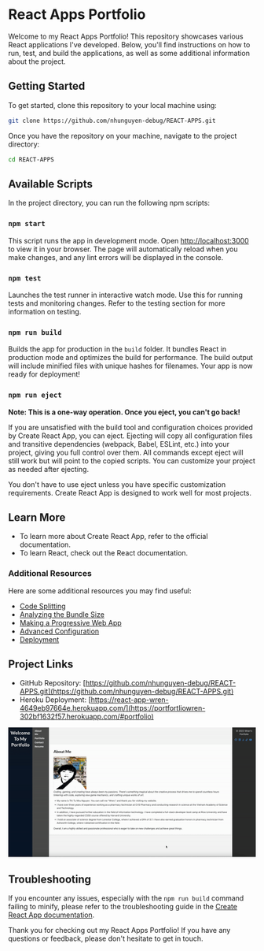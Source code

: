 # React Apps Portfolio

Welcome to my React Apps Portfolio! This repository showcases various React applications I've developed. Below, you'll find instructions on how to run, test, and build the applications, as well as some additional information about the project.

## Getting Started

To get started, clone this repository to your local machine using:

```bash
git clone https://github.com/nhunguyen-debug/REACT-APPS.git
```

Once you have the repository on your machine, navigate to the project directory:

```bash
cd REACT-APPS
```

## Available Scripts

In the project directory, you can run the following npm scripts:

### `npm start`

This script runs the app in development mode. Open [http://localhost:3000](http://localhost:3000) to view it in your browser. The page will automatically reload when you make changes, and any lint errors will be displayed in the console.

### `npm test`

Launches the test runner in interactive watch mode. Use this for running tests and monitoring changes. Refer to the testing section for more information on testing.

### `npm run build`

Builds the app for production in the `build` folder. It bundles React in production mode and optimizes the build for performance. The build output will include minified files with unique hashes for filenames. Your app is now ready for deployment!

### `npm run eject`

**Note: This is a one-way operation. Once you eject, you can't go back!**

If you are unsatisfied with the build tool and configuration choices provided by Create React App, you can eject. Ejecting will copy all configuration files and transitive dependencies (webpack, Babel, ESLint, etc.) into your project, giving you full control over them. All commands except eject will still work but will point to the copied scripts. You can customize your project as needed after ejecting.

You don't have to use eject unless you have specific customization requirements. Create React App is designed to work well for most projects.

## Learn More

- To learn more about Create React App, refer to the official documentation.
- To learn React, check out the React documentation.

### Additional Resources

Here are some additional resources you may find useful:

- [Code Splitting](https://create-react-app.dev/docs/code-splitting/)
- [Analyzing the Bundle Size](https://create-react-app.dev/docs/analyzing-the-bundle-size/)
- [Making a Progressive Web App](https://create-react-app.dev/docs/making-a-progressive-web-app/)
- [Advanced Configuration](https://create-react-app.dev/docs/advanced-configuration/)
- [Deployment](https://create-react-app.dev/docs/deployment/)

## Project Links

- GitHub Repository: [https://github.com/nhunguyen-debug/REACT-APPS.git](https://github.com/nhunguyen-debug/REACT-APPS.git)
- Heroku Deployment: [https://react-app-wren-4649eb97664e.herokuapp.com/](https://portfortliowren-302bf1632f57.herokuapp.com/#portfolio)

![Deployed Picture](./src/assets/images/demo.gif)

## Troubleshooting

If you encounter any issues, especially with the `npm run build` command failing to minify, please refer to the troubleshooting guide in the [Create React App documentation](https://create-react-app.dev/docs/troubleshooting/#npm-run-build-fails-to-minify).

Thank you for checking out my React Apps Portfolio! If you have any questions or feedback, please don't hesitate to get in touch.
